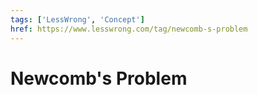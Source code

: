 ```yaml
---
tags: ['LessWrong', 'Concept']
href: https://www.lesswrong.com/tag/newcomb-s-problem
---
```


# Newcomb's Problem
